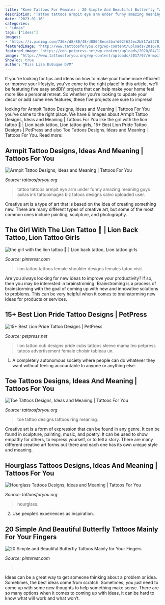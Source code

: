 ```yaml
---
title: "Knee Tattoos For Females : 20 Simple And Beautiful Butterfly Tattoos Mainly For Your Fingers"
description: "Tattoo tattoos armpit eye arm under funny amazing meaning guys axilas ink tattooimages biz tatoos designs salvo uploaded user"
date: "2023-01-16"
categories:
- "ideas"
tags: ["ideas"]
images:
- "https://i.pinimg.com/736x/d8/80/48/d88048ece3bafd02f622ec2b517a3278.jpg"
featuredImage: "http://www.tattoosforyou.org/wp-content/uploads/2016/03/Toe-Ring-Tattoo.jpg"
featured_image: "https://cdn.petpress.net/wp-content/uploads/2020/04/12005224/lion-pride-tattoo-shoulder.jpg"
image: "https://www.tattoosforyou.org/wp-content/uploads/2017/07/Armpit-Tattoos-for-Guys.jpg"
ShowToc: true
author: "Miss Liza DuBuque DVM"
---
```



If you're looking for tips and ideas on how to make your home more efficient or improve your lifestyle, you've come to the right place! In this article, we'll be featuring five easy andDIY projects that can help make your home feel more like a personal retreat. So whether you're looking to update your decor or add some new features, these five projects are sure to impress!

	

		
looking for Armpit Tattoo Designs, Ideas and Meaning | Tattoos For You you've came to the right place. We have 6 Images about Armpit Tattoo Designs, Ideas and Meaning | Tattoos For You like the girl with the lion tattoo 🐾 | Lion back tattoo, Lion tattoo girls, 15+ Best Lion Pride Tattoo Designs | PetPress and also Toe Tattoos Designs, Ideas and Meaning | Tattoos For You. Read more:
		
    
## Armpit Tattoo Designs, Ideas And Meaning | Tattoos For You

<img loading=lazy src="https://www.tattoosforyou.org/wp-content/uploads/2017/07/Armpit-Tattoos-for-Guys.jpg" onerror="this.onerror=null;this.src='https://tse2.mm.bing.net/th?id=OIP.r2Tz7bpmL0twNggsFbtPMgHaLH&amp;pid=15.1';" alt="Armpit Tattoo Designs, Ideas and Meaning | Tattoos For You">

_Source: tattoosforyou.org_

>tattoo tattoos armpit eye arm under funny amazing meaning guys axilas ink tattooimages biz tatoos designs salvo uploaded user. 

	

Creative art is a type of art that is based on the idea of creating something new. There are many different types of creative art, but some of the most common ones include painting, sculpture, and photography.

    
## The Girl With The Lion Tattoo 🐾 | Lion Back Tattoo, Lion Tattoo Girls

<img loading=lazy src="https://i.pinimg.com/736x/d8/80/48/d88048ece3bafd02f622ec2b517a3278.jpg" onerror="this.onerror=null;this.src='https://tse1.mm.bing.net/th?id=OIP._lDoYV5vdYO1cqjU6nWa9AHaNL&amp;pid=15.1';" alt="the girl with the lion tattoo 🐾 | Lion back tattoo, Lion tattoo girls">

_Source: pinterest.com_

>lion tattoo tattoos female shoulder designs females tatoo visit. 

	

Are you always looking for new ideas to improve your productivity? If so, then you may be interested in brainstroming. Brainstroming is a process of brainstorming with the goal of coming up with new and innovative solutions to problems. This can be very helpful when it comes to brainstorming new ideas for products or services.

    
## 15+ Best Lion Pride Tattoo Designs | PetPress

<img loading=lazy src="https://cdn.petpress.net/wp-content/uploads/2020/04/12005224/lion-pride-tattoo-shoulder.jpg" onerror="this.onerror=null;this.src='https://tse4.mm.bing.net/th?id=OIP.efjB_dzldLYJg4RUA8qP_gHaL5&amp;pid=15.1';" alt="15+ Best Lion Pride Tattoo Designs | PetPress">

_Source: petpress.net_

>lion tattoo cub designs pride cubs tattoos sleeve mama leo petpress tatoos advertisement female choisir tableau un. 

	

1. A completely autonomous society where people can do whatever they want without feeling accountable to anyone or anything else. 

    
## Toe Tattoos Designs, Ideas And Meaning | Tattoos For You

<img loading=lazy src="http://www.tattoosforyou.org/wp-content/uploads/2016/03/Toe-Ring-Tattoo.jpg" onerror="this.onerror=null;this.src='https://tse4.mm.bing.net/th?id=OIP.nX7qW7lR0HILRH0FHxwi3wHaLG&amp;pid=15.1';" alt="Toe Tattoos Designs, Ideas and Meaning | Tattoos For You">

_Source: tattoosforyou.org_

>toe tattoo designs tattoos ring meaning. 

	

Creative art is a form of expression that can be found in any genre. It can be found in sculpture, painting, music, and poetry. It can be used to show empathy for others, to express yourself, or to tell a story. There are many different creative art forms out there and each one has its own unique style and meaning.

    
## Hourglass Tattoos Designs, Ideas And Meaning | Tattoos For You

<img loading=lazy src="https://www.tattoosforyou.org/wp-content/uploads/2013/12/Small-Hourglass-Tattoo.jpg" onerror="this.onerror=null;this.src='https://tse3.mm.bing.net/th?id=OIP.YyrMhVoO_9J9of5M0loeEgHaJ4&amp;pid=15.1';" alt="Hourglass Tattoos Designs, Ideas and Meaning | Tattoos For You">

_Source: tattoosforyou.org_

>hourglass. 

	

2. Use people’s experiences as inspiration.

    
## 20 Simple And Beautiful Butterfly Tattoos Mainly For Your Fingers

<img loading=lazy src="https://i.pinimg.com/736x/53/be/6f/53be6f3fcf452a04ef81fc5a16b713e7.jpg" onerror="this.onerror=null;this.src='https://tse2.mm.bing.net/th?id=OIP.kihdA8IxJgazjTKGkS4VYwHaLH&amp;pid=15.1';" alt="20 Simple and Beautiful Butterfly Tattoos Mainly for Your Fingers">

_Source: pinterest.com_

>. 

	

Ideas can be a great way to get someone thinking about a problem or idea. Sometimes, the best ideas come from scratch. Sometimes, you just need to come up with some new thoughts to help something make sense. There are so many options when it comes to coming up with ideas, it can be hard to know what will work and what won’t.


